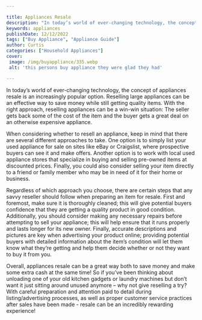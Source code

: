 ```yaml
---

title: Appliances Resale
description: "In today’s world of ever-changing technology, the concept of appliances resale is an increasingly popular option. Reselling large ...check it out to learn"
keywords: appliances
publishDate: 12/12/2022
tags: ["Buy Appliance", "Appliance Guide"]
author: Curtis
categories: ["Household Appliances"]
cover: 
 image: /img/buyappliance/335.webp
 alt: 'this persons buy appliance they were glad they had'

---
```


In today’s world of ever-changing technology, the concept of appliances resale is an increasingly popular option. Reselling large appliances can be an effective way to save money while still getting quality items. With the right approach, reselling appliances can be a win-win situation: The seller gets back some of the cost of the item and the buyer gets a great deal on an otherwise expensive appliance.

When considering whether to resell an appliance, keep in mind that there are several different approaches to take. One option is to simply list your used appliance for sale on sites like eBay or Craigslist, where prospective buyers can see it and make offers. Another option is to work with local used appliance stores that specialize in buying and selling pre-owned items at discounted prices. Finally, you could also consider selling your item directly to a friend or family member who may be in need of it for their home or business.

Regardless of which approach you choose, there are certain steps that any savvy reseller should follow when preparing an item for resale. First and foremost, make sure it is thoroughly cleaned; this will give potential buyers confidence that they are getting a quality product in good condition. Additionally, you should consider making any necessary repairs before attempting to sell your appliance; this will help ensure that it runs properly and lasts longer for its new owner. Finally, accurate descriptions and pictures are key when advertising your product online; providing potential buyers with detailed information about the item’s condition will let them know what they’re getting and help them decide whether or not they want to buy it from you.

Overall, appliances resale can be a great way both to save money and make some extra cash at the same time! So if you’ve been thinking about unloading one of your old kitchen gadgets or laundry machines but don’t want it just sitting around unused anymore – why not give reselling a try? With careful preparation and attention paid to detail during listing/advertising processes, as well as proper customer service practices after sales have been made - resale can be an incredibly rewarding experience!
